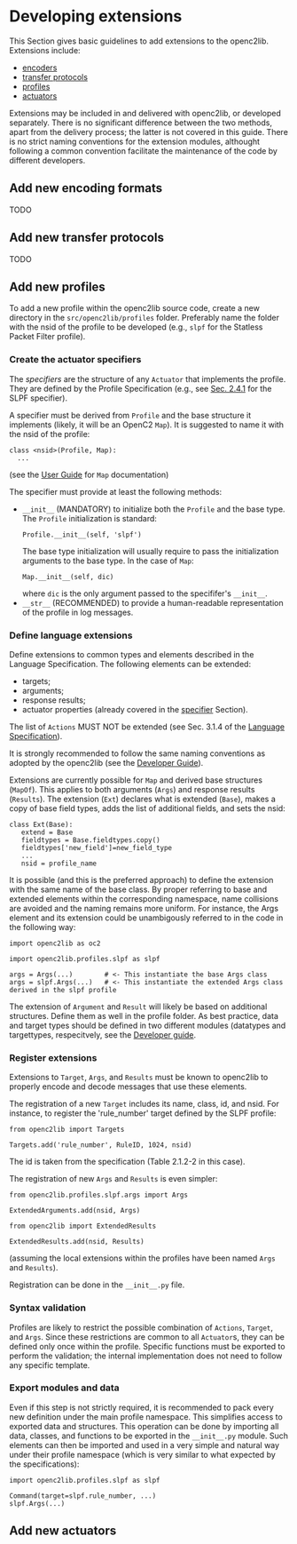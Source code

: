 # Developing extensions 

This Section gives basic guidelines to add extensions to the openc2lib. Extensions include:
- [encoders](https://github.com/mattereppe/openc2/blob/main/docs/developingextensions.md#add-new-encoding-formats)
- [transfer protocols](https://github.com/mattereppe/openc2/blob/main/docs/developingextensions.md#add-new-transfer-protocols)
- [profiles](https://github.com/mattereppe/openc2/blob/main/docs/developingextensions.md#add-new-profiles)
- [actuators](https://github.com/mattereppe/openc2/blob/main/docs/developingextensions.md#add-new-actuators)

Extensions may be included in and delivered with openc2lib, or developed separately. There is no significant difference between the two methods, apart from the delivery process; the latter is not covered in this guide. There is no strict naming conventions for the extension modules, althought following a common convention facilitate the maintenance of the code by different developers.

## Add new encoding formats

TODO

## Add new transfer protocols

TODO


## Add new profiles

To add a new profile within the openc2lib source code, create a new directory in the `src/openc2lib/profiles` folder. Preferably name the folder with the nsid of the profile to be developed (e.g., `slpf` for the Statless Packet Filter profile). 

### Create the actuator specifiers

The _specifiers_ are the structure of any `Actuator` that implements the profile. They are defined by the Profile Specification (e.g., see [Sec. 2.4.1](https://docs.oasis-open.org/openc2/oc2slpf/v1.0/cs01/oc2slpf-v1.0-cs01.pdf) for the SLPF specifier).

A specifier must be derived from `Profile` and the base structure it implements (likely, it will be an OpenC2 `Map`). It is suggested to name it with the nsid of the profile:
```
class <nsid>(Profile, Map):
  ...
```
(see the [User Guide](userguide.md) for `Map` documentation)

The specifier must provide at least the following methods:
- `__init__` (MANDATORY) to initialize both the `Profile` and the base type. The `Profile` initialization is standard:
  ```
  Profile.__init__(self, 'slpf')
  ```
  The base type initialization will usually require to pass the initialization arguments to the base type. In the case of `Map`:
  ```
  Map.__init__(self, dic)
  ```
  where `dic` is the only argument passed to the specififer's ``__init__``.
- `__str__` (RECOMMENDED) to provide a human-readable representation of the profile in log messages.

### Define language extensions

Define extensions to common types and elements described in the Language Specification. The following elements can be extended:
- targets;
- arguments;
- response results;
- actuator properties (already covered in the [specifier](https://github.com/mattereppe/openc2/blob/main/docs/developingextensions.md#create-the-actuator-specifiers) Section).

The list of `Actions` MUST NOT be extended (see Sec. 3.1.4 of the [Language Specification](https://docs.oasis-open.org/openc2/oc2ls/v1.0/cs02/oc2ls-v1.0-cs02.pdf)).

It is strongly recommended to follow the same naming conventions as adopted by the openc2lib (see the [Developer Guide](https://github.com/mattereppe/openc2/blob/main/docs/developerguide.md#naming-conventions)).

Extensions are currently possible for `Map` and derived base structures (`MapOf`). This applies to both arguments (`Args`) and response results (`Results`). The extension (`Ext`) declares what is extended (`Base`), makes a copy of base field types, adds the list of additional fields, and sets the nsid:
```
class Ext(Base):
   extend = Base
   fieldtypes = Base.fieldtypes.copy()
   fieldtypes['new_field']=new_field_type
   ...
   nsid = profile_name
```
It is possible (and this is the preferred approach) to define the extension with the same name of the base class. By proper referring to base and extended elements within the corresponding namespace, name collisions are avoided and the naming remains more uniform.
For instance, the Args element and its extension could be unambigously referred to in the code in the following way:
```
import openc2lib as oc2

import openc2lib.profiles.slpf as slpf

args = Args(...)        # <- This instantiate the base Args class
args = slpf.Args(...)   # <- This instantiate the extended Args class derived in the slpf profile
```

The extension of `Argument` and `Result` will likely be based on additional structures. Define them as well in the profile folder. As best practice, data and target types should be defined in two different modules (datatypes and targettypes, respecitvely, see the [Developer guide](https://github.com/mattereppe/openc2/blob/main/docs/developerguide.md).

### Register extensions

Extensions to `Target`, `Args`, and `Results` must be known to openc2lib to properly encode and decode messages that use these elements. 

The registration of a new `Target` includes its name, class, id, and nsid. For instance, to register the 'rule_number' target defined by the SLPF profile:
```
from openc2lib import Targets

Targets.add('rule_number', RuleID, 1024, nsid)
```
The id is taken from the specification (Table 2.1.2-2 in this case). 

The registration of new `Args` and `Results` is even simpler:
```
from openc2lib.profiles.slpf.args import Args

ExtendedArguments.add(nsid, Args)

from openc2lib import ExtendedResults 
 
ExtendedResults.add(nsid, Results)
```
(assuming the local extensions within the profiles have been named `Args` and `Results`).

Registration can be done in the `__init__.py` file. 

### Syntax validation

Profiles are likely to restrict the possible combination of `Actions`, `Target`, and `Args`. Since these restrictions are common to all `Actuator`s, they can be defined only once within the profile. Specific functions must be exported to perform the validation; the internal implementation does not need to follow any specific template.


### Export modules and data

Even if this step is not strictly required, it is recommended to pack every new definition under the main profile namespace. This simplifies access to exported data and structures. This operation can be done by importing all data, classes, and functions to be exported in the `__init__.py` module. Such elements can then be imported and used in a very simple and natural way under their profile namespace (which is very similar to what expected by the specifications):
```
import openc2lib.profiles.slpf as slpf

Command(target=slpf.rule_number, ...)
slpf.Args(...)
```







## Add new actuators
